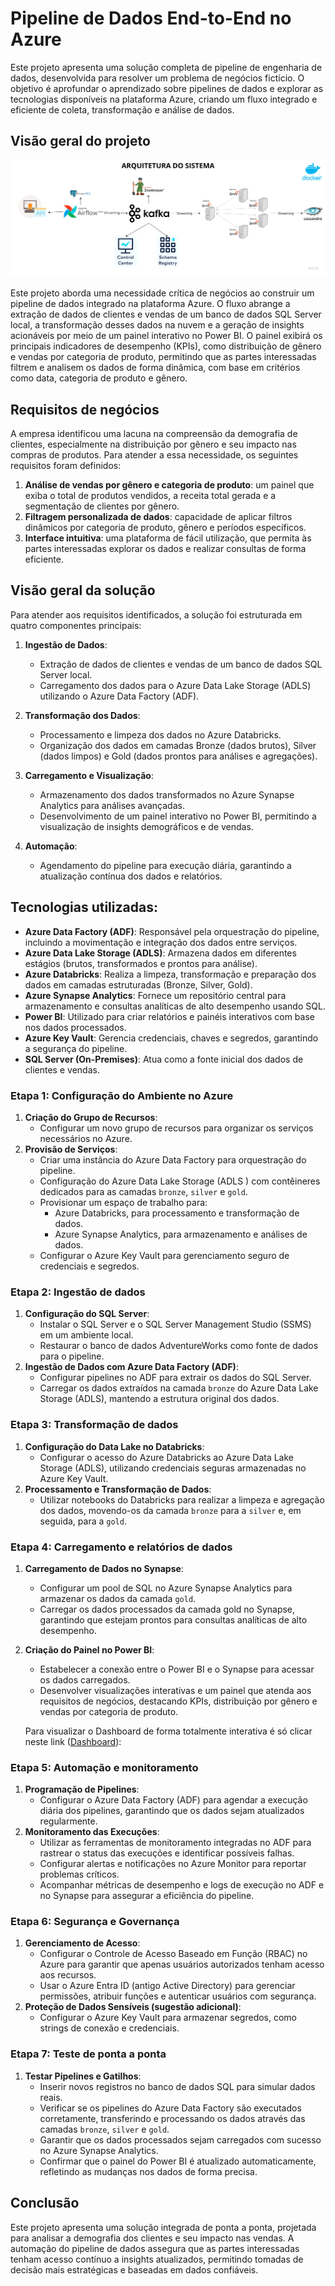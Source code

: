 # Pipeline de Dados End-to-End no Azure
Este projeto apresenta uma solução completa de pipeline de engenharia de dados, desenvolvida para resolver um problema de negócios fictício. O objetivo é aprofundar o aprendizado sobre pipelines de dados e explorar as tecnologias disponíveis na plataforma Azure, criando um fluxo integrado e eficiente de coleta, transformação e análise de dados.

## Visão geral do projeto

![modulo_43-4.png](https://github.com/jaquessonoliveira/Projeto-Ingestao-de-Dados--em-Streaming/blob/main/Arquitetura%20Engenharia%20de%20dados.png)

Este projeto aborda uma necessidade crítica de negócios ao construir um pipeline de dados integrado na plataforma Azure. O fluxo abrange a extração de dados de clientes e vendas de um banco de dados SQL Server local, a transformação desses dados na nuvem e a geração de insights acionáveis por meio de um painel interativo no Power BI. O painel exibirá os principais indicadores de desempenho (KPIs), como distribuição de gênero e vendas por categoria de produto, permitindo que as partes interessadas filtrem e analisem os dados de forma dinâmica, com base em critérios como data, categoria de produto e gênero.

## Requisitos de negócios

A empresa identificou uma lacuna na compreensão da demografia de clientes, especialmente na distribuição por gênero e seu impacto nas compras de produtos. Para atender a essa necessidade, os seguintes requisitos foram definidos:

1. **Análise de vendas por gênero e categoria de produto**: um painel que exiba o total de produtos vendidos, a receita total gerada e a segmentação de clientes por gênero.
2. **Filtragem personalizada de dados**: capacidade de aplicar filtros dinâmicos por categoria de produto, gênero e períodos específicos.
3. **Interface intuitiva**: uma plataforma de fácil utilização, que permita às partes interessadas explorar os dados e realizar consultas de forma eficiente.

## Visão geral da solução

Para atender aos requisitos identificados, a solução foi estruturada em quatro componentes principais:

1. **Ingestão de Dados**: 
    - Extração de dados de clientes e vendas de um banco de dados SQL Server local.
    - Carregamento dos dados para o Azure Data Lake Storage (ADLS) utilizando o Azure Data Factory (ADF).

2. **Transformação dos Dados**:
    - Processamento e limpeza dos dados no Azure Databricks.
    - Organização dos dados em camadas Bronze (dados brutos), Silver (dados limpos) e Gold (dados prontos para análises e agregações).

3. **Carregamento e Visualização**:
    - Armazenamento dos dados transformados no Azure Synapse Analytics para análises avançadas.
    - Desenvolvimento de um painel interativo no Power BI, permitindo a visualização de insights demográficos e de vendas.

4. **Automação**:
    - Agendamento do pipeline para execução diária, garantindo a atualização contínua dos dados e relatórios.

## Tecnologias utilizadas:

- **Azure Data Factory (ADF)**: Responsável pela orquestração do pipeline, incluindo a movimentação e integração dos dados entre serviços.
- **Azure Data Lake Storage (ADLS)**: Armazena dados em diferentes estágios (brutos, transformados e prontos para análise).
- **Azure Databricks**: Realiza a limpeza, transformação e preparação dos dados em camadas estruturadas (Bronze, Silver, Gold).
- **Azure Synapse Analytics**: Fornece um repositório central para armazenamento e consultas analíticas de alto desempenho usando SQL.
- **Power BI**: Utilizado para criar relatórios e painéis interativos com base nos dados processados.
- **Azure Key Vault**: Gerencia credenciais, chaves e segredos, garantindo a segurança do pipeline.
- **SQL Server (On-Premises)**: Atua como a fonte inicial dos dados de clientes e vendas.

### Etapa 1: Configuração do Ambiente no Azure

1. **Criação do Grupo de Recursos**: 
   - Configurar um novo grupo de recursos para organizar os serviços necessários no Azure.
2. **Provisão de Serviços**:
   - Criar uma instância do Azure Data Factory para orquestração do pipeline.
   - Configuração do Azure Data Lake Storage (ADLS ) com contêineres dedicados para as camadas `bronze`, `silver` e `gold`.
   - Provisionar um espaço de trabalho para:
        - Azure Databricks, para processamento e transformação de dados.
        - Azure Synapse Analytics, para armazenamento e análises de dados.
   - Configurar o Azure Key Vault para gerenciamento seguro de credenciais e segredos.

### Etapa 2: Ingestão de dados

1. **Configuração do SQL Server**: 
   - Instalar o SQL Server e o SQL Server Management Studio (SSMS) em um ambiente local.
   - Restaurar o banco de dados AdventureWorks como fonte de dados para o pipeline.
2. **Ingestão de Dados com Azure Data Factory (ADF)**: 
   - Configurar pipelines no ADF para extrair os dados do SQL Server.
   - Carregar os dados extraídos na camada `bronze` do Azure Data Lake Storage (ADLS), mantendo a estrutura original dos dados.

### Etapa 3: Transformação de dados

1. **Configuração do Data Lake no Databricks**: 
   - Configurar o acesso do Azure Databricks ao Azure Data Lake Storage (ADLS), utilizando credenciais seguras armazenadas no Azure Key Vault.
2. **Processamento e Transformação de Dados**: 
   - Utilizar notebooks do Databricks para realizar a limpeza e agregação dos dados, movendo-os da camada `bronze` para a `silver` e, em seguida, para a `gold`.

### Etapa 4: Carregamento e relatórios de dados

1. **Carregamento de Dados no Synapse**: 
   - Configurar um pool de SQL no Azure Synapse Analytics para armazenar os dados da camada `gold`.
   - Carregar os dados processados da camada gold no Synapse, garantindo que estejam prontos para consultas analíticas de alto desempenho.
2. **Criação do Painel no Power BI**: 
   - Estabelecer a conexão entre o Power BI e o Synapse para acessar os dados carregados.
   - Desenvolver visualizações interativas e um painel que atenda aos requisitos de negócios, destacando KPIs, distribuição por gênero e vendas por categoria de produto.

   Para visualizar o Dashboard de forma totalmente interativa é só clicar neste link ([Dashboard](https://app.powerbi.com/view?r=eyJrIjoiYmE5MTBiOTUtNzdhZS00YzNjLTlmZDQtYmVhNzVjZWM0Y2Y5IiwidCI6IjE0Y2JkNWE3LWVjOTQtNDZiYS1iMzE0LWNjMGZjOTcyYTE2MSIsImMiOjh9)): 

### Etapa 5: Automação e monitoramento

1. **Programação de Pipelines**: 
   - Configurar o Azure Data Factory (ADF) para agendar a execução diária dos pipelines, garantindo que os dados sejam atualizados regularmente.
2. **Monitoramento das Execuções**: 
   - Utilizar as ferramentas de monitoramento integradas no ADF para rastrear o status das execuções e identificar possíveis falhas.
   - Configurar alertas e notificações no Azure Monitor para reportar problemas críticos.
   - Acompanhar métricas de desempenho e logs de execução no ADF e no Synapse para assegurar a eficiência do pipeline.

### Etapa 6: Segurança e Governança

1. **Gerenciamento de Acesso**: 
   - Configurar o Controle de Acesso Baseado em Função (RBAC) no Azure para garantir que apenas usuários autorizados tenham acesso aos recursos.
   - Usar o Azure Entra ID (antigo Active Directory) para gerenciar permissões, atribuir funções e autenticar usuários com segurança.
2. **Proteção de Dados Sensíveis (sugestão adicional)**:
   - Configurar o Azure Key Vault para armazenar segredos, como strings de conexão e credenciais.

### Etapa 7: Teste de ponta a ponta

1. **Testar Pipelines e Gatilhos**: 
   - Inserir novos registros no banco de dados SQL para simular dados reais.
   - Verificar se os pipelines do Azure Data Factory são executados corretamente, transferindo e processando os dados através das camadas `bronze`, `silver` e `gold`.
   - Garantir que os dados processados sejam carregados com sucesso no Azure Synapse Analytics.
   - Confirmar que o painel do Power BI é atualizado automaticamente, refletindo as mudanças nos dados de forma precisa.

## Conclusão

Este projeto apresenta uma solução integrada de ponta a ponta, projetada para analisar a demografia dos clientes e seu impacto nas vendas. A automação do pipeline de dados assegura que as partes interessadas tenham acesso contínuo a insights atualizados, permitindo tomadas de decisão mais estratégicas e baseadas em dados confiáveis.